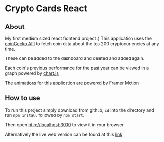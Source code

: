 # Crypto Cards React

## About

My first medium sized react frontend project :)
This application uses the [coinGecko API](https://www.coingecko.com/en/api/documentation) to fetch coin data about the top 200 cryptocurrencies at any time. 

These can be added to the dashboard and deleted and added again.

Each coin's previous performance for the past year can be viewed in a graph powered by [chart.js](https://www.chartjs.org/)

The animations for this application are powered by [Framer Motion](https://www.framer.com/motion/)

## How to use

To run this project simply download from github, `cd` into the directory and run `npm install` followed by `npm start`.

Then open [http://localhost:3000](http://localhost:3000) to view it in your browser.

Alternatively the live web version can be found at this [link](https://kmurp62rulz.github.io/crypto-cards-react/)




